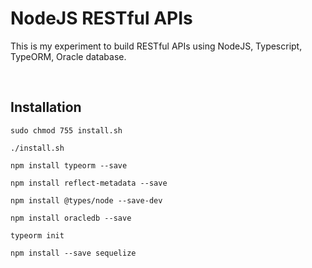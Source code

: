 # NodeJS RESTful APIs
This is my experiment to build RESTful APIs using NodeJS, Typescript, TypeORM, Oracle database.

<br>

## Installation

```
sudo chmod 755 install.sh
```

```
./install.sh 
```

```
npm install typeorm --save
```

```
npm install reflect-metadata --save
```

```
npm install @types/node --save-dev
```

```
npm install oracledb --save
```

```
typeorm init
```

```
npm install --save sequelize
```
